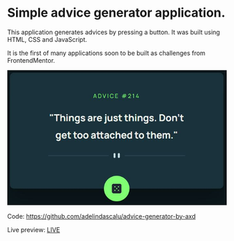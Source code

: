 # Simple advice generator application.

This application generates advices by pressing a button. It was built using HTML, CSS and JavaScript.

It is the first of many applications soon to be built as challenges from FrontendMentor.

![image](./assets/images/advice-generator-snip.JPG)

Code: https://github.com/adelindascalu/advice-generator-by-axd

Live preview: [LIVE](https://htmlpreview.github.io/?https://github.com/adelindascalu/advice-generator-by-axd/blob/main/index.html)

